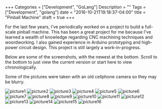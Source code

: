 +++
Categories = ["Development", "GoLang"]
Description = ""
Tags = ["Development", "golang"]
date = "2016-10-21T19:18:37-04:00"
title = "Pinball Machine"
draft = true
+++

For the last few years, I've periodically worked on a project to build a full-scale pinball machine. This has been a great project for me because I've learned a wealth of knowledge regarding CNC machining techniques and woordworking. I also gained experience in Arduino prototyping and high-power circuit design. This project is still largely a work-in-progress.

Below are some of the screenshots, with the newest at the bottom. Scroll to the bottom to just view the current version or start here to view chronologically.

Some of the pictures were taken with an old cellphone camera so they may be blurry.

![picture1](/img/pinball/1.JPG)
![picture2](/img/pinball/2.JPG)
![picture3](/img/pinball/3.JPG)
![picture4](/img/pinball/4.JPG)
![picture5](/img/pinball/5.JPG)
![picture6](/img/pinball/6.JPG)
![picture7](/img/pinball/7.JPG)
![picture8](/img/pinball/8.JPG)
![picture9](/img/pinball/9.JPG)
![picture10](/img/pinball/10.JPG)
![picture11](/img/pinball/11.JPG)
![picture12](/img/pinball/12.JPG)
![picture13](/img/pinball/13.JPG)
![picture14](/img/pinball/14.JPG)
![picture15](/img/pinball/15.JPG)
![picture16](/img/pinball/16.JPG)